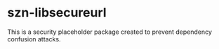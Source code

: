 # szn-libsecureurl

This is a security placeholder package created to prevent dependency confusion attacks.